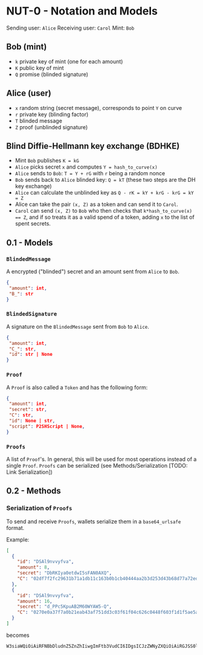 # NUT-0 - Notation and Models

Sending user: `Alice`
Receiving user: `Carol`
Mint: `Bob`

## Bob (mint)

- `k` private key of mint (one for each amount)
- `K` public key of mint
- `Q` promise (blinded signature)

## Alice (user)

- `x` random string (secret message), corresponds to point `Y` on curve
- `r` private key (blinding factor)
- `T` blinded message
- `Z` proof (unblinded signature)

## Blind Diffie-Hellmann key exchange (BDHKE)

- Mint `Bob` publishes `K = kG`
- `Alice` picks secret `x` and computes `Y = hash_to_curve(x)`
- `Alice` sends to `Bob`: `T = Y + rG` with `r` being a random nonce
- `Bob` sends back to `Alice` blinded key: `Q = kT` (these two steps are the DH key exchange)
- `Alice` can calculate the unblinded key as `Q - rK = kY + krG - krG = kY = Z`
- Alice can take the pair `(x, Z)` as a token and can send it to `Carol`.
- `Carol` can send `(x, Z)` to `Bob` who then checks that `k*hash_to_curve(x) == Z`, and if so treats it as a valid spend of a token, adding `x`  to the list of spent secrets.

## 0.1 - Models

### `BlindedMessage`

A encrypted ("blinded") secret and an amount sent from `Alice` to `Bob`.

```json
{
 "amount": int,
 "B_": str
}
```

### `BlindedSignature`

A signature on the `BlindedMessage` sent from `Bob` to `Alice`.

```json
{
 "amount": int,
 "C_": str,
 "id": str | None
}
```

### `Proof`

A `Proof` is also called a `Token` and has the following form:

```json
{
 "amount": int, 
 "secret": str,
 "C": str,
 "id": None | str,
 "script": P2SHScript | None,
}
```

### `Proofs`

A list of `Proof`'s. In general, this will be used for most operations instead of a single `Proof`. `Proofs` can be serialized (see Methods/Serialization [TODO: Link Serialization])

## 0.2 - Methods

### Serialization of `Proofs`

To send and receive `Proofs`, wallets serialize them in a `base64_urlsafe` format.  

Example:

```json
[
  {
    "id": "DSAl9nvvyfva",
    "amount": 8,
    "secret": "DbRKIya0etdwI5sFAN0AXQ",
    "C": "02df7f2fc29631b71a1db11c163b0b1cb40444aa2b3d253d43b68d77a72ed2d625"
  },
  {
    "id": "DSAl9nvvyfva",
    "amount": 16,
    "secret": "d_PPc5KpuAB2M60WYAW5-Q",
    "C": "0270e0a37f7a0b21eab43af751dd3c03f61f04c626c0448f603f1d1f5ae5a7d7e6"
  }
]
```

becomes

```
W3siaWQiOiAiRFNBbDludnZ5ZnZhIiwgImFtb3VudCI6IDgsICJzZWNyZXQiOiAiRGJSS0l5YTBldGR3STVzRkFOMEFYUSIsICJDIjogIjAyZGY3ZjJmYzI5NjMxYjcxYTFkYjExYzE2M2IwYjFjYjQwNDQ0YWEyYjNkMjUzZDQzYjY4ZDc3YTcyZWQyZDYyNSJ9LCB7ImlkIjogIkRTQWw5bnZ2eWZ2YSIsICJhbW91bnQiOiAxNiwgInNlY3JldCI6ICJkX1BQYzVLcHVBQjJNNjBXWUFXNS1RIiwgIkMiOiAiMDI3MGUwYTM3ZjdhMGIyMWVhYjQzYWY3NTFkZDNjMDNmNjFmMDRjNjI2YzA0NDhmNjAzZjFkMWY1YWU1YTdkN2U2In1d
```
